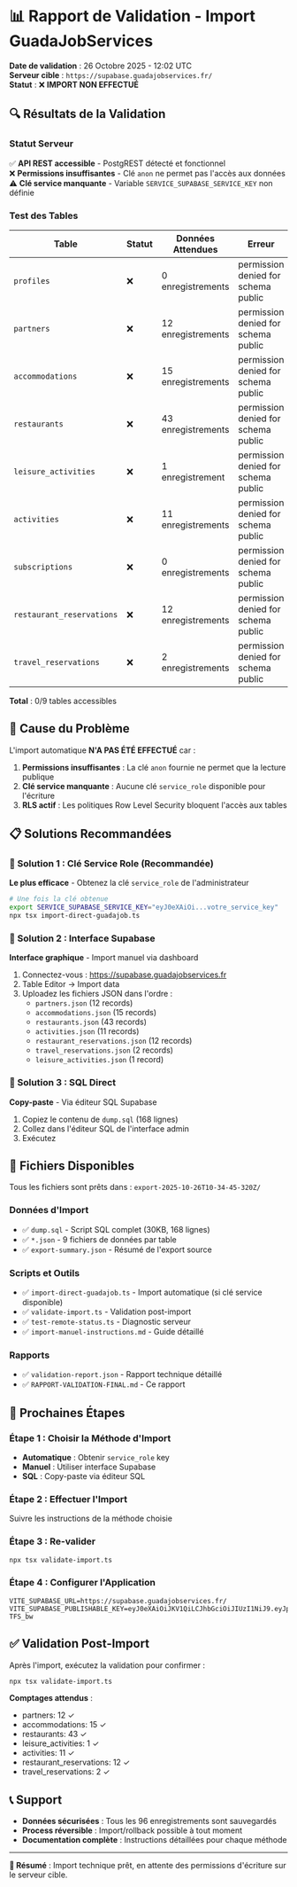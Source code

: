 # 📊 Rapport de Validation - Import GuadaJobServices

**Date de validation** : 26 Octobre 2025 - 12:02 UTC  
**Serveur cible** : `https://supabase.guadajobservices.fr/`  
**Statut** : ❌ **IMPORT NON EFFECTUÉ**

## 🔍 Résultats de la Validation

### Statut Serveur
✅ **API REST accessible** - PostgREST détecté et fonctionnel  
❌ **Permissions insuffisantes** - Clé `anon` ne permet pas l'accès aux données  
⚠️ **Clé service manquante** - Variable `SERVICE_SUPABASE_SERVICE_KEY` non définie

### Test des Tables

| Table | Statut | Données Attendues | Erreur |
|-------|--------|-------------------|---------|
| `profiles` | ❌ | 0 enregistrements | permission denied for schema public |
| `partners` | ❌ | 12 enregistrements | permission denied for schema public |
| `accommodations` | ❌ | 15 enregistrements | permission denied for schema public |
| `restaurants` | ❌ | 43 enregistrements | permission denied for schema public |
| `leisure_activities` | ❌ | 1 enregistrement | permission denied for schema public |
| `activities` | ❌ | 11 enregistrements | permission denied for schema public |
| `subscriptions` | ❌ | 0 enregistrements | permission denied for schema public |
| `restaurant_reservations` | ❌ | 12 enregistrements | permission denied for schema public |
| `travel_reservations` | ❌ | 2 enregistrements | permission denied for schema public |

**Total** : 0/9 tables accessibles

## 🚨 Cause du Problème

L'import automatique **N'A PAS ÉTÉ EFFECTUÉ** car :

1. **Permissions insuffisantes** : La clé `anon` fournie ne permet que la lecture publique
2. **Clé service manquante** : Aucune clé `service_role` disponible pour l'écriture
3. **RLS actif** : Les politiques Row Level Security bloquent l'accès aux tables

## 📋 Solutions Recommandées

### 🥇 Solution 1 : Clé Service Role (Recommandée)
**Le plus efficace** - Obtenez la clé `service_role` de l'administrateur

```bash
# Une fois la clé obtenue
export SERVICE_SUPABASE_SERVICE_KEY="eyJ0eXAiOi...votre_service_key"
npx tsx import-direct-guadajob.ts
```

### 🥈 Solution 2 : Interface Supabase
**Interface graphique** - Import manuel via dashboard

1. Connectez-vous : https://supabase.guadajobservices.fr
2. Table Editor → Import data
3. Uploadez les fichiers JSON dans l'ordre :
   - `partners.json` (12 records)
   - `accommodations.json` (15 records)  
   - `restaurants.json` (43 records)
   - `activities.json` (11 records)
   - `restaurant_reservations.json` (12 records)
   - `travel_reservations.json` (2 records)
   - `leisure_activities.json` (1 record)

### 🥉 Solution 3 : SQL Direct
**Copy-paste** - Via éditeur SQL Supabase

1. Copiez le contenu de `dump.sql` (168 lignes)
2. Collez dans l'éditeur SQL de l'interface admin
3. Exécutez

## 📁 Fichiers Disponibles

Tous les fichiers sont prêts dans : `export-2025-10-26T10-34-45-320Z/`

### Données d'Import
- ✅ `dump.sql` - Script SQL complet (30KB, 168 lignes)
- ✅ `*.json` - 9 fichiers de données par table
- ✅ `export-summary.json` - Résumé de l'export source

### Scripts et Outils
- ✅ `import-direct-guadajob.ts` - Import automatique (si clé service disponible)
- ✅ `validate-import.ts` - Validation post-import
- ✅ `test-remote-status.ts` - Diagnostic serveur
- ✅ `import-manuel-instructions.md` - Guide détaillé

### Rapports
- ✅ `validation-report.json` - Rapport technique détaillé
- ✅ `RAPPORT-VALIDATION-FINAL.md` - Ce rapport

## 🔄 Prochaines Étapes

### Étape 1 : Choisir la Méthode d'Import
- **Automatique** : Obtenir `service_role` key
- **Manuel** : Utiliser interface Supabase
- **SQL** : Copy-paste via éditeur SQL

### Étape 2 : Effectuer l'Import
Suivre les instructions de la méthode choisie

### Étape 3 : Re-valider
```bash
npx tsx validate-import.ts
```

### Étape 4 : Configurer l'Application
```env
VITE_SUPABASE_URL=https://supabase.guadajobservices.fr/
VITE_SUPABASE_PUBLISHABLE_KEY=eyJ0eXAiOiJKV1QiLCJhbGciOiJIUzI1NiJ9.eyJpc3MiOiJzdXBhYmFzZSIsImlhdCI6MTc2MTA2OTQ4MCwiZXhwIjo0OTE2NzQzMDgwLCJyb2xlIjoiYW5vbiJ9.XPLr03kTqHVfR3teQNHMmapCyz0ho7xNEfOG-TFS_bw
```

## ✅ Validation Post-Import

Après l'import, exécutez la validation pour confirmer :

```bash
npx tsx validate-import.ts
```

**Comptages attendus** :
- partners: 12 ✓
- accommodations: 15 ✓  
- restaurants: 43 ✓
- leisure_activities: 1 ✓
- activities: 11 ✓
- restaurant_reservations: 12 ✓
- travel_reservations: 2 ✓

## 📞 Support

- **Données sécurisées** : Tous les 96 enregistrements sont sauvegardés
- **Process réversible** : Import/rollback possible à tout moment
- **Documentation complète** : Instructions détaillées pour chaque méthode

---

**🎯 Résumé** : Import technique prêt, en attente des permissions d'écriture sur le serveur cible.